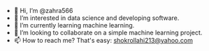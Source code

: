 - 👋 Hi, I’m @zahra566
- 👀 I’m interested in data science and developing software.
- 🌱 I’m currently learning machine learning.
- 💞️ I’m looking to collaborate on a simple machine learning project.
- 📫 How to reach me? That's easy: shokrollahi213@yahoo.com

<!---
zahra566/zahra566 is a ✨ special ✨ repository because its `README.md` (this file) appears on your GitHub profile.
You can click the Preview link to take a look at your changes.
--->
